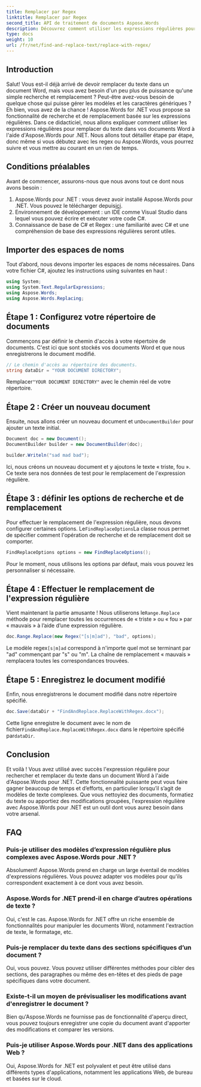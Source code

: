 ```yaml
---
title: Remplacer par Regex
linktitle: Remplacer par Regex
second_title: API de traitement de documents Aspose.Words
description: Découvrez comment utiliser les expressions régulières pour rechercher et remplacer dans des documents Word avec Aspose.Words pour .NET. Suivez notre guide détaillé étape par étape pour maîtriser la manipulation de texte.
type: docs
weight: 10
url: /fr/net/find-and-replace-text/replace-with-regex/
---
```

## Introduction

Salut! Vous est-il déjà arrivé de devoir remplacer du texte dans un document Word, mais vous avez besoin d'un peu plus de puissance qu'une simple recherche et remplacement ? Peut-être avez-vous besoin de quelque chose qui puisse gérer les modèles et les caractères génériques ? Eh bien, vous avez de la chance ! Aspose.Words for .NET vous propose sa fonctionnalité de recherche et de remplacement basée sur les expressions régulières. Dans ce didacticiel, nous allons expliquer comment utiliser les expressions régulières pour remplacer du texte dans vos documents Word à l'aide d'Aspose.Words pour .NET. Nous allons tout détailler étape par étape, donc même si vous débutez avec les regex ou Aspose.Words, vous pourrez suivre et vous mettre au courant en un rien de temps.

## Conditions préalables

Avant de commencer, assurons-nous que nous avons tout ce dont nous avons besoin :
1. Aspose.Words pour .NET : vous devez avoir installé Aspose.Words pour .NET. Vous pouvez le télécharger depuis[ici](https://releases.aspose.com/words/net/).
2. Environnement de développement : un IDE comme Visual Studio dans lequel vous pouvez écrire et exécuter votre code C#.
3. Connaissance de base de C# et Regex : une familiarité avec C# et une compréhension de base des expressions régulières seront utiles.

## Importer des espaces de noms

Tout d’abord, nous devons importer les espaces de noms nécessaires. Dans votre fichier C#, ajoutez les instructions using suivantes en haut :

```csharp
using System;
using System.Text.RegularExpressions;
using Aspose.Words;
using Aspose.Words.Replacing;
```

## Étape 1 : Configurez votre répertoire de documents

Commençons par définir le chemin d'accès à votre répertoire de documents. C'est ici que sont stockés vos documents Word et que nous enregistrerons le document modifié.

```csharp
// Le chemin d'accès au répertoire des documents.
string dataDir = "YOUR DOCUMENT DIRECTORY";
```

 Remplacer`"YOUR DOCUMENT DIRECTORY"` avec le chemin réel de votre répertoire.

## Étape 2 : Créer un nouveau document

 Ensuite, nous allons créer un nouveau document et un`DocumentBuilder` pour ajouter un texte initial.

```csharp
Document doc = new Document();
DocumentBuilder builder = new DocumentBuilder(doc);

builder.Writeln("sad mad bad");
```

Ici, nous créons un nouveau document et y ajoutons le texte « triste, fou ». Ce texte sera nos données de test pour le remplacement de l'expression régulière.

## Étape 3 : définir les options de recherche et de remplacement

 Pour effectuer le remplacement de l'expression régulière, nous devons configurer certaines options. Le`FindReplaceOptions`La classe nous permet de spécifier comment l'opération de recherche et de remplacement doit se comporter.

```csharp
FindReplaceOptions options = new FindReplaceOptions();
```

Pour le moment, nous utilisons les options par défaut, mais vous pouvez les personnaliser si nécessaire.

## Étape 4 : Effectuer le remplacement de l'expression régulière

 Vient maintenant la partie amusante ! Nous utiliserons le`Range.Replace` méthode pour remplacer toutes les occurrences de « triste » ou « fou » par « mauvais » à l’aide d’une expression régulière.

```csharp
doc.Range.Replace(new Regex("[s|m]ad"), "bad", options);
```

 Le modèle regex`[s|m]ad` correspond à n'importe quel mot se terminant par "ad" commençant par "s" ou "m". La chaîne de remplacement « mauvais » remplacera toutes les correspondances trouvées.

## Étape 5 : Enregistrez le document modifié

Enfin, nous enregistrerons le document modifié dans notre répertoire spécifié.

```csharp
doc.Save(dataDir + "FindAndReplace.ReplaceWithRegex.docx");
```

 Cette ligne enregistre le document avec le nom de fichier`FindAndReplace.ReplaceWithRegex.docx` dans le répertoire spécifié par`dataDir`.

## Conclusion

Et voilà ! Vous avez utilisé avec succès l'expression régulière pour rechercher et remplacer du texte dans un document Word à l'aide d'Aspose.Words pour .NET. Cette fonctionnalité puissante peut vous faire gagner beaucoup de temps et d’efforts, en particulier lorsqu’il s’agit de modèles de texte complexes. Que vous nettoyiez des documents, formatiez du texte ou apportiez des modifications groupées, l'expression régulière avec Aspose.Words pour .NET est un outil dont vous aurez besoin dans votre arsenal.

## FAQ

### Puis-je utiliser des modèles d’expression régulière plus complexes avec Aspose.Words pour .NET ?  
Absolument! Aspose.Words prend en charge un large éventail de modèles d'expressions régulières. Vous pouvez adapter vos modèles pour qu'ils correspondent exactement à ce dont vous avez besoin.

### Aspose.Words for .NET prend-il en charge d’autres opérations de texte ?  
Oui, c'est le cas. Aspose.Words for .NET offre un riche ensemble de fonctionnalités pour manipuler les documents Word, notamment l'extraction de texte, le formatage, etc.

### Puis-je remplacer du texte dans des sections spécifiques d’un document ?  
Oui, vous pouvez. Vous pouvez utiliser différentes méthodes pour cibler des sections, des paragraphes ou même des en-têtes et des pieds de page spécifiques dans votre document.

### Existe-t-il un moyen de prévisualiser les modifications avant d'enregistrer le document ?  
Bien qu'Aspose.Words ne fournisse pas de fonctionnalité d'aperçu direct, vous pouvez toujours enregistrer une copie du document avant d'apporter des modifications et comparer les versions.

### Puis-je utiliser Aspose.Words pour .NET dans des applications Web ?  
Oui, Aspose.Words for .NET est polyvalent et peut être utilisé dans différents types d'applications, notamment les applications Web, de bureau et basées sur le cloud.